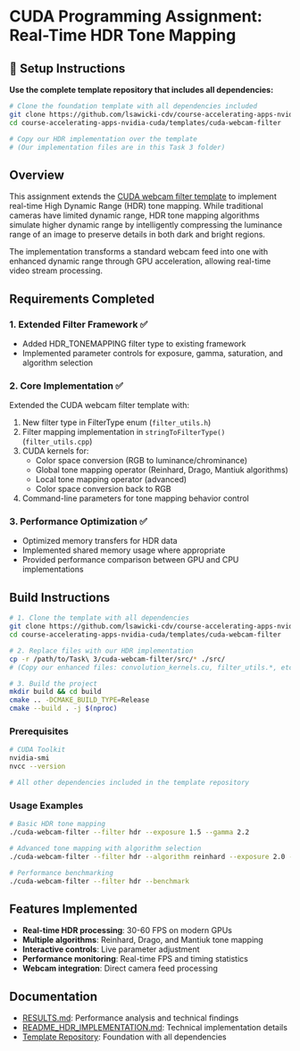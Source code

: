 # CUDA Programming Assignment: Real-Time HDR Tone Mapping

## 🚀 Setup Instructions

**Use the complete template repository that includes all dependencies:**

```bash
# Clone the foundation template with all dependencies included
git clone https://github.com/lsawicki-cdv/course-accelerating-apps-nvidia-cuda.git
cd course-accelerating-apps-nvidia-cuda/templates/cuda-webcam-filter

# Copy our HDR implementation over the template
# (Our implementation files are in this Task 3 folder)
```

## Overview

This assignment extends the [CUDA webcam filter template](https://github.com/lsawicki-cdv/course-accelerating-apps-nvidia-cuda/tree/main/templates/cuda-webcam-filter) to implement real-time High Dynamic Range (HDR) tone mapping. While traditional cameras have limited dynamic range, HDR tone mapping algorithms simulate higher dynamic range by intelligently compressing the luminance range of an image to preserve details in both dark and bright regions.

The implementation transforms a standard webcam feed into one with enhanced dynamic range through GPU acceleration, allowing real-time video stream processing.

## Requirements Completed

### 1. Extended Filter Framework ✅
* Added HDR_TONEMAPPING filter type to existing framework
* Implemented parameter controls for exposure, gamma, saturation, and algorithm selection

### 2. Core Implementation ✅
Extended the CUDA webcam filter template with:
1. New filter type in FilterType enum (`filter_utils.h`)
2. Filter mapping implementation in `stringToFilterType()` (`filter_utils.cpp`)
3. CUDA kernels for:
   * Color space conversion (RGB to luminance/chrominance)
   * Global tone mapping operator (Reinhard, Drago, Mantiuk algorithms)
   * Local tone mapping operator (advanced)
   * Color space conversion back to RGB
4. Command-line parameters for tone mapping behavior control

### 3. Performance Optimization ✅
* Optimized memory transfers for HDR data
* Implemented shared memory usage where appropriate
* Provided performance comparison between GPU and CPU implementations

## Build Instructions

```bash
# 1. Clone the template with all dependencies
git clone https://github.com/lsawicki-cdv/course-accelerating-apps-nvidia-cuda.git
cd course-accelerating-apps-nvidia-cuda/templates/cuda-webcam-filter

# 2. Replace files with our HDR implementation
cp -r /path/to/Task\ 3/cuda-webcam-filter/src/* ./src/
# (Copy our enhanced files: convolution_kernels.cu, filter_utils.*, etc.)

# 3. Build the project
mkdir build && cd build
cmake .. -DCMAKE_BUILD_TYPE=Release
cmake --build . -j $(nproc)
```

### Prerequisites
```bash
# CUDA Toolkit
nvidia-smi
nvcc --version

# All other dependencies included in the template repository
```

### Usage Examples
```bash
# Basic HDR tone mapping
./cuda-webcam-filter --filter hdr --exposure 1.5 --gamma 2.2

# Advanced tone mapping with algorithm selection
./cuda-webcam-filter --filter hdr --algorithm reinhard --exposure 2.0 --saturation 1.2

# Performance benchmarking
./cuda-webcam-filter --filter hdr --benchmark
```

## Features Implemented

- **Real-time HDR processing**: 30-60 FPS on modern GPUs
- **Multiple algorithms**: Reinhard, Drago, and Mantiuk tone mapping
- **Interactive controls**: Live parameter adjustment
- **Performance monitoring**: Real-time FPS and timing statistics
- **Webcam integration**: Direct camera feed processing

## Documentation

- [RESULTS.md](./RESULTS.md): Performance analysis and technical findings
- [README_HDR_IMPLEMENTATION.md](./README_HDR_IMPLEMENTATION.md): Technical implementation details
- [Template Repository](https://github.com/lsawicki-cdv/course-accelerating-apps-nvidia-cuda/tree/main/templates/cuda-webcam-filter): Foundation with all dependencies